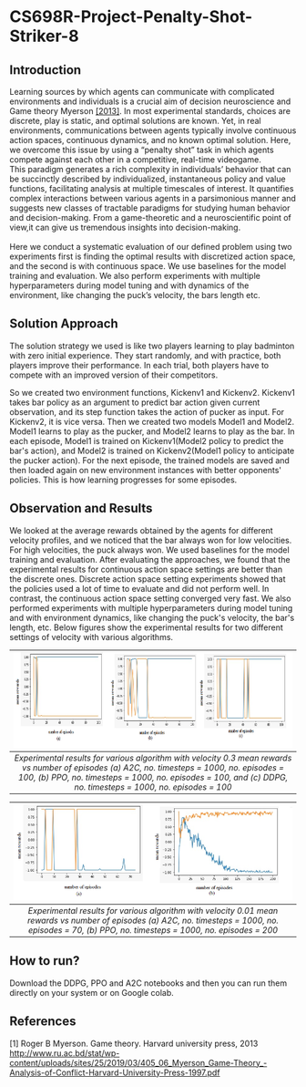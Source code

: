 # CS698R-Project-Penalty-Shot-Striker-8

## Introduction
Learning sources by which agents can communicate with complicated environments and individuals is a crucial aim of decision neuroscience and Game theory Myerson [[2013]](#1). In most experimental standards, choices are discrete, play is static, and optimal solutions are known. 
Yet, in real environments, communications between agents typically
involve continuous action spaces, continuous dynamics, and no known optimal solution. Here, we overcome this issue by using a “penalty shot” task in which agents compete against each other in a competitive, real-time videogame.<br/>This paradigm generates a rich complexity in individuals’ behavior that can be succinctly described by individualized, instantaneous policy and value functions, facilitating analysis at multiple timescales of interest. It quantifies complex interactions between various agents in a parsimonious manner and suggests new classes of tractable paradigms for studying human behavior and decision-making. From a game-theoretic and a neuroscientific point of
view,it can give us tremendous insights into decision-making.
<br/>
<br/>Here we conduct a systematic evaluation of our defined problem using two experiments first is finding the optimal results with discretized action space, and the second is with continuous space. We use baselines for the model training and evaluation. We also perform experiments with multiple hyperparameters during model tuning and with dynamics of the environment, like changing the puck’s velocity, the bars length etc.

## 

## Solution Approach

The solution strategy we used is like two players learning to play badminton with zero initial experience. They start randomly, and with practice, both players improve their performance. In each trial, both players have to compete with an improved version of their competitors.

So we created two environment functions, Kickenv1 and Kickenv2. Kickenv1 takes bar policy as an argument to predict bar action given current observation, and its step function takes the action of pucker as input. For Kickenv2, it is vice versa. Then we created two models Model1 and Model2. Model1 learns to play as the pucker, and Model2 learns to play as the bar. In each episode, Model1 is trained on Kickenv1(Model2 policy to predict the bar's action), and Model2 is trained on Kickenv2(Model1 policy to anticipate the pucker action). For the next episode, the trained models are saved and then loaded again on new environment instances with better opponents' policies. This is how learning progresses for some episodes.

## Observation and Results

We looked at the average rewards obtained by the agents for different velocity profiles, and we noticed that the bar always won for low velocities. For high velocities, the puck always won. We used baselines for the model training and evaluation. After evaluating the approaches, we found that the experimental results for continuous action space settings are better than the discrete ones. Discrete action space setting experiments showed that the policies used a lot of time to evaluate and did not perform well. In contrast, the continuous action space setting converged very fast. We also performed experiments with multiple hyperparameters during model tuning and with environment dynamics, like changing the puck's velocity, the bar's length, etc. Below figures show the experimental results for two different settings of velocity with various algorithms.

<!-- ![Screenshot](high_velocity.png) -->

<!-- <p align="center">
  <img src="high_velocity.png" width="550" title="Experimental results for various algorithm with velocity 0.3 mean rewards vs number of episodes (a) A2C, no. timesteps = 1000, no. episodes = 100, (b) PPO, no. timesteps = 1000, no. episodes = 100, and (c) DDPG, no. timesteps = 1000, no. episodes = 100">
  <img src="low_velocity.png" width="350" alt="Experimental results for various algorithm with velocity 0.01 mean rewards vs number of episodes (a) A2C, no. timesteps = 1000, no. episodes = 70, (b) PPO, no. timesteps = 1000, no. episodes = 200">
</p> -->

|![High_velocity result](high_velocity1.png "Experimental results for various algorithm with velocity 0.3 mean rewards vs number of episodes (a) A2C, no. timesteps = 1000, no. episodes = 100, (b) PPO, no. timesteps = 1000, no. episodes = 100, and (c) DDPG, no. timesteps = 1000, no. episodes = 100")|
|:--:|
|*Experimental results for various algorithm with velocity 0.3 mean rewards vs number of episodes (a) A2C, no. timesteps = 1000, no. episodes = 100, (b) PPO, no. timesteps = 1000, no. episodes = 100, and (c) DDPG, no. timesteps = 1000, no. episodes = 100*|

|![Low_velocity result](low_velocity.png "Experimental results for various algorithm with velocity 0.01 mean rewards vs number of episodes (a) A2C, no. timesteps = 1000, no. episodes = 70, (b) PPO, no. timesteps = 1000, no. episodes = 200")|
|:--:|
|*Experimental results for various algorithm with velocity 0.01 mean rewards vs number of episodes (a) A2C, no. timesteps = 1000, no. episodes = 70, (b) PPO, no. timesteps = 1000, no. episodes = 200*|


## How to run?

Download the DDPG, PPO and A2C notebooks and then you can run them directly on your system or on Google colab.

## References
<a id="1">[1]</a> 
Roger B Myerson. 
Game theory. 
Harvard university press, 2013
http://www.ru.ac.bd/stat/wp-content/uploads/sites/25/2019/03/405_06_Myerson_Game-Theory_-Analysis-of-Conflict-Harvard-University-Press-1997.pdf
